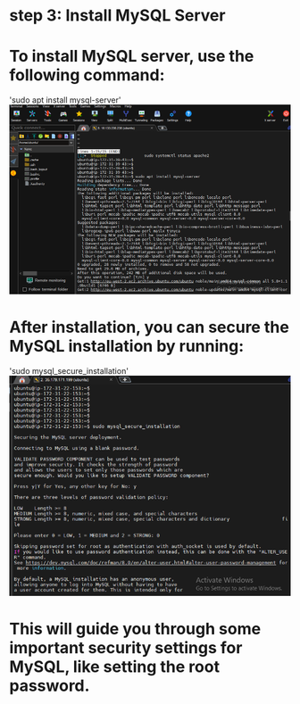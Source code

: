 # step 3: Install MySQL Server
# To install MySQL server, use the following command:
'sudo apt install mysql-server'
![installing mysql](\IMAGES\installing_mysql.png "Installation of MYSQL")
 # After installation, you can secure the MySQL installation by running:
'sudo mysql_secure_installation'
![mysql secure](\IMAGES\mysql_secure.png "Securing Mysql")
# This will guide you through some important security settings for MySQL, like setting the root password.